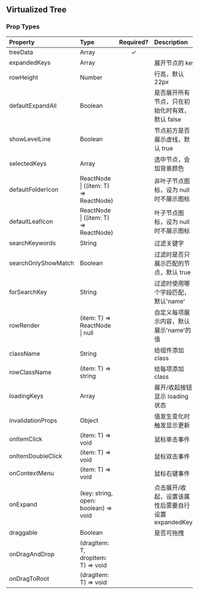 ## Virtualized Tree

### Prop Types

| Property            | Type                                      | Required? | Description                                          |
| :------------------ | :---------------------------------------- | :-------: | :--------------------------------------------------- |
| treeData            | Array                                     |     ✓     |                                                      |
| expandedKeys        | Array<string>                             |           | 展开节点的 key                                       |
| rowHeight           | Number                                    |           | 行高，默认 22px                                      |
| defaultExpandAll    | Boolean                                   |           | 是否展开所有节点，只在初始化时有效，默认 false       |
| showLevelLine       | Boolean                                   |           | 节点前方是否展示虚线，默认 true                      |
| selectedKeys        | Array<string>                             |           | 选中节点，会加背景颜色                               |
| defaultFolderIcon   | ReactNode &#124; ((item: T) => ReactNode) |           | 非叶子节点图标，设为 null 时不展示图标               |
| defaultLeafIcon     | ReactNode &#124; ((item: T) => ReactNode) |           | 叶子节点图标，设为 null 时不展示图标                 |
| searchKeywords      | String                                    |           | 过滤关键字                                           |
| searchOnlyShowMatch | Boolean                                   |           | 过滤时是否只展示匹配的节点，默认 true                |
| forSearchKey        | String                                    |           | 过滤时使用哪个字段匹配，默认'name'                   |
| rowRender           | (item: T) => ReactNode &#124; null        |           | 自定义每项展示内容，默认展示'name'的值               |
| className           | String                                    |           | 给组件添加 class                                     |
| rowClassName        | (item: T) => string                       |           | 给每项添加 class                                     |
| loadingKeys         | Array<string>                             |           | 展开/收起按钮显示 loading 状态                       |
| invalidationProps   | Object                                    |           | 值发生变化时触发显示更新                             |
| onItemClick         | (item: T) => void                         |           | 鼠标单击事件                                         |
| onItemDoubleClick   | (item: T) => void                         |           | 鼠标双击事件                                         |
| onContextMenu       | (item: T) => void                         |           | 鼠标右键事件                                         |
| onExpand            | (key: string, open: boolean) => void      |           | 点击展开/收起，设置该属性后需要自行设置 expandedKeys |
| draggable           | Boolean                                   |           | 是否可拖拽                                           |
| onDragAndDrop       | (dragItem: T, dropItem: T) => void        |           |                                                      |
| onDragToRoot        | (dragItem: T) => void                     |           |                                                      |
